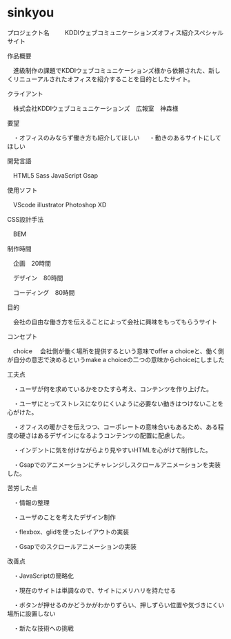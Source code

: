 # sinkyou
プロジェクト名
　
　KDDIウェブコミュニケーションズオフィス紹介スペシャルサイト

作品概要

　進級制作の課題でKDDIウェブコミュニケーションズ様から依頼された、新しくリニューアルされたオフィスを紹介することを目的としたサイト。
  
クライアント

　株式会社KDDIウェブコミュニケーションズ　広報室　神森様
 
要望

　・オフィスのみならず働き方も紹介してほしい
 　
  ・動きのあるサイトにしてほしい
  
開発言語

　HTML5 Sass JavaScript Gsap
 
使用ソフト

　VScode illustrator Photoshop XD
 
CSS設計手法

　BEM
 
制作時間

　企画　20時間
 
　デザイン　80時間
 
　コーディング　80時間
  
目的

　会社の自由な働き方を伝えることによって会社に興味をもってもらうサイト

コンセプト
 
　choice
　会社側が働く場所を提供するという意味でoffer a choiceと、働く側が自分の意志で決めるというmake a choiceの二つの意味からchoiceにしました
  
工夫点
 
　・ユーザが何を求めているかをひたすら考え、コンテンツを作り上げた。
   
　・ユーザにとってストレスになりにくいように必要ない動きはつけないことを心がけた。
  
　・オフィスの暖かさを伝えつつ、コーポレートの意味合いもあるため、ある程度の硬さはあるデザインになるようコンテンツの配置に配慮した。
   
　・インデントに気を付けながらより見やすいHTMLを心がけて制作した。
  
　・Gsapでのアニメーションにチャレンジしスクロールアニメーションを実装した。
 
 苦労した点
 　
  
　・情報の整理
  
　・ユーザのことを考えたデザイン制作
  
　・flexbox、glidを使ったレイアウトの実装
  
　・Gsapでのスクロールアニメーションの実装
  
 改善点
  
　・JavaScriptの簡略化
  
　・現在のサイトは単調なので、サイトにメリハリを持たせる
  
　・ボタンが押せるのかどうかがわかりずらい、押しずらい位置や気づきにくい場所に設置しない
  
　・新たな技術への挑戦
  
  
